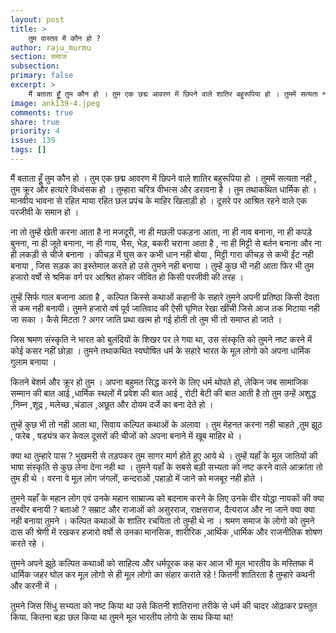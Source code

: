 ```yaml
---
layout: post
title: >
    तुम वास्तव में कौन हो ?
author: raju_murmu
section: समाज
subsection:
primary: false
excerpt: >
    मैं बताता हूूँ तुम कौन हो । तुम एक छद्म आवरण में छिपने वाले शातिर बहुरूपिया हो । तुममें सत्यता नही , तुम क्रूर और हत्यारे विध्वंसक हो । तुम्हारा चरित्र वीभत्स और डरावना है ।
image: ank139-4.jpeg
comments: true
share: true
priority: 4
issue: 139
tags: []
---
```


मैं बताता हूूँ तुम कौन हो । तुम एक छद्म आवरण में छिपने वाले शातिर बहुरूपिया हो । तुममें सत्यता नही , तुम क्रूर और हत्यारे विध्वंसक हो । तुम्हारा चरित्र वीभत्स और डरावना है । तुम तथाकथित धार्मिक हो । मानवीय भावना से रहित  माया रहित छल प्रपंच के माहिर खिलाड़ी हो । दूसरे पर आश्रित रहने वाले एक परजीवी के समान हो ।

ना तो तुम्हें खेती करना आता है ना मजदूरी, ना ही मछली पकड़ना आता, ना ही नाव बनाना, ना ही कपड़े बुनना, ना ही जूते बनाना, ना ही गाय, भैस, भेड़, बकरी चराना आता है , ना ही मिट्टी से बर्तन बनाना और ना ही लकड़ी से चीजे बनाना । कीचड़ में घुस कर कभी धान नही बोया , मिट्टी गारा कीचड़ से कभी ईंट नही बनाया , जिस सड़क का इस्तेमाल करते हो उसे तुमने नही बनाया । तुम्हें कुछ भी नही आता फिर भी तुम हजारो वर्षो से श्रमिक वर्ग पर आश्रित होकर जीवित हो किसी परजीवी की तरह ।

तुम्हें सिर्फ गाल बजाना आता है , कल्पित किस्से कथाओं कहानी के सहारे तुमने अपनी प्रतिष्ठा किसी देवता से कम नही बनायी। तुमने हजारो वर्ष पूर्व जातिवाद की ऐसी घृणित रेखा खींची जिसे आज तक मिटाया नही जा सका । कैसे मिटता ? अगर जाति प्रथा खत्म हो गई होती तो तुम भी तो समाप्त हो जाते ।

जिस श्रमण संस्कृति ने भारत को बुलंदियों के शिखर पर ले गया था, उस संस्कृति को तुमने नष्ट करने में कोई कसर नहीं छोड़ा । तुमने तथाकथित स्वघोषित धर्म के सहारे भारत के मूल लोगो को अपना धार्मिक गुलाम बनाया ।

कितने बेशर्म और क्रूर हो तुम । अपना बहुमत सिद्ध करने के लिए धर्म थोपते हो, लेकिन जब सामाजिक सम्मान की बात आई ,धार्मिक स्थलों में प्रवेश की बात आई , रोटी बेटी की बात आती है तो तुम उन्हें अशुद्ध ,निम्न ,शूद्र , मलेच्छ ,चंडाल ,अछूत और दोयम दर्जे का बना देते हो ।

तुम्हें कुछ भी तो नही आता था, सिवाय कल्पित कथाओं के अलावा । तुम मेहनत करना नही चाहते ,तुम झूठ , फरेब , षड्यंत्र कर केवल दूसरों की चीजों को अपना बनाने में खूब माहिर थे ।

क्या था तुम्हारे पास ? भुखमरी से तड़पकर तुम सागर मार्ग होते हुए आये थे । तुम्हें यहाँ के मूल जातियों की भाषा संस्कृति से कुछ लेना देना नही था । तुमने यहाँ के सबसे बड़ी सभ्यता को नष्ट करने वाले आक्रांता तो तुम ही थे । वरना वे मूल लोग जंगलों, कन्दराओं ,पहाड़ो में जाने को मजबूर नही होते ।

तुमने यहाँ के महान लोग एवं उनके महान साम्राज्य को बदनाम करने के लिए उनके वीर योद्धा नायकों की क्या तस्वीर बनायी ? बताओ ? सम्राट और राजाओं को असुरराज, राक्षसराज, दैत्यराज और ना जाने क्या क्या नही बनाया तुमने । कल्पित कथाओं के शातिर रचयिता तो तुम्ही थे ना । श्रमण समाज के लोगो को तुमने दास की श्रेणी में रखकर हजारो वर्षो से उनका मानसिक, शारीरिक ,आर्थिक ,धार्मिक और राजनीतिक शोषण करते रहे ।

तुमने अपने झूठे कल्पित कथाओं को साहित्य और धर्मपूरक कह कर आज भी मूल भारतीय के मस्तिष्क में धार्मिक जहर घोल कर मूल लोगो से ही मूल लोगो का संहार कराते रहे ! कितनी शातिरता है तुम्हारे कथनी और करनी में ।

तुमने जिस सिंधु सभ्यता को नष्ट किया था उसे कितनी शातिराना तरीके से धर्म की चादर ओढ़ाकर प्रस्तुत किया. कितना बड़ा छल किया था तुमने मूल भारतीय लोगो के साथ किया था! 